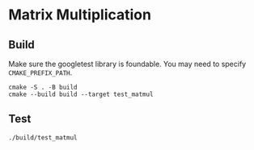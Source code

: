 # Matrix Multiplication

## Build

Make sure the googletest library is foundable. You may need to specify `CMAKE_PREFIX_PATH`.

``` shell
cmake -S . -B build
cmake --build build --target test_matmul
```

## Test

``` shell
./build/test_matmul
```

